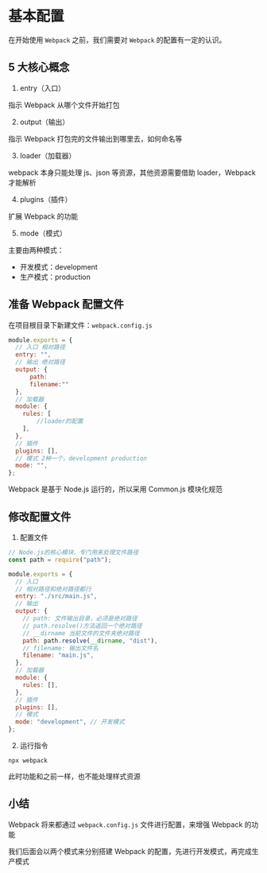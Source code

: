 # 基本配置

在开始使用 `Webpack` 之前，我们需要对 `Webpack` 的配置有一定的认识。

## 5 大核心概念

1. entry（入口）

指示 Webpack 从哪个文件开始打包

2. output（输出）

指示 Webpack 打包完的文件输出到哪里去，如何命名等

3. loader（加载器）

webpack 本身只能处理 js、json 等资源，其他资源需要借助 loader，Webpack 才能解析

4. plugins（插件）

扩展 Webpack 的功能

5. mode（模式）

主要由两种模式：

- 开发模式：development
- 生产模式：production

## 准备 Webpack 配置文件

在项目根目录下新建文件：`webpack.config.js`

```js
module.exports = {
  // 入口 相对路径
  entry: "",
  // 输出 绝对路径
  output: {
      path:
      filename:""
  },
  // 加载器
  module: {
    rules: [
        //loader的配置
    ],
  },
  // 插件
  plugins: [],
  // 模式 2种一个，development production
  mode: "",
};
```

Webpack 是基于 Node.js 运行的，所以采用 Common.js 模块化规范

## 修改配置文件

1. 配置文件

```js
// Node.js的核心模块，专门用来处理文件路径
const path = require("path");

module.exports = {
  // 入口
  // 相对路径和绝对路径都行
  entry: "./src/main.js",
  // 输出
  output: {
    // path: 文件输出目录，必须是绝对路径
    // path.resolve()方法返回一个绝对路径
    // __dirname 当前文件的文件夹绝对路径
    path: path.resolve(__dirname, "dist"),
    // filename: 输出文件名
    filename: "main.js",
  },
  // 加载器
  module: {
    rules: [],
  },
  // 插件
  plugins: [],
  // 模式
  mode: "development", // 开发模式
};
```

2. 运行指令

```:no-line-numbers
npx webpack
```

此时功能和之前一样，也不能处理样式资源

## 小结

Webpack 将来都通过 `webpack.config.js` 文件进行配置，来增强 Webpack 的功能

我们后面会以两个模式来分别搭建 Webpack 的配置，先进行开发模式，再完成生产模式
